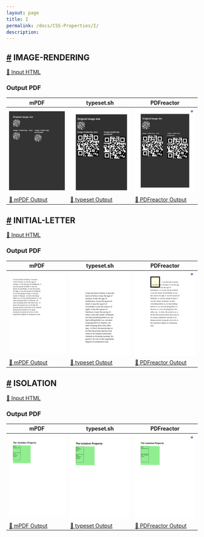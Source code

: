```yaml
---
layout: page
title: I
permalink: /docs/CSS-Properties/I/
description: 
---
```




## <a name="IMAGE-RENDERING" id="IMAGE-RENDERING" href="#IMAGE-RENDERING">#</a> IMAGE-RENDERING

[📄 Input HTML](/html/CSS%20Properties/I/image-rendering.html)

### Output PDF

| mPDF | typeset.sh | PDFreactor |
|---------|---------|---------|
| ![mPDF Preview](mpdf__html_CSS_Properties_I_image-rendering.html.png) | ![typeset Preview](typeset__html_CSS_Properties_I_image-rendering.html.png) | ![PDFreactor Preview](pdfreactor__html_CSS_Properties_I_image-rendering.html.png) |
| [📕 mPDF Output](mpdf__html_CSS_Properties_I_image-rendering.html.pdf) | [📕 typeset Output](typeset__html_CSS_Properties_I_image-rendering.html.pdf) | [📕 PDFreactor Output](pdfreactor__html_CSS_Properties_I_image-rendering.html.pdf) |

## <a name="INITIAL-LETTER" id="INITIAL-LETTER" href="#INITIAL-LETTER">#</a> INITIAL-LETTER

[📄 Input HTML](/html/CSS%20Properties/I/initial-letter.html)

### Output PDF

| mPDF | typeset.sh | PDFreactor |
|---------|---------|---------|
| ![mPDF Preview](mpdf__html_CSS_Properties_I_initial-letter.html.png) | ![typeset Preview](typeset__html_CSS_Properties_I_initial-letter.html.png) | ![PDFreactor Preview](pdfreactor__html_CSS_Properties_I_initial-letter.html.png) |
| [📕 mPDF Output](mpdf__html_CSS_Properties_I_initial-letter.html.pdf) | [📕 typeset Output](typeset__html_CSS_Properties_I_initial-letter.html.pdf) | [📕 PDFreactor Output](pdfreactor__html_CSS_Properties_I_initial-letter.html.pdf) |

## <a name="ISOLATION" id="ISOLATION" href="#ISOLATION">#</a> ISOLATION

[📄 Input HTML](/html/CSS%20Properties/I/isolation.html)

### Output PDF

| mPDF | typeset.sh | PDFreactor |
|---------|---------|---------|
| ![mPDF Preview](mpdf__html_CSS_Properties_I_isolation.html.png) | ![typeset Preview](typeset__html_CSS_Properties_I_isolation.html.png) | ![PDFreactor Preview](pdfreactor__html_CSS_Properties_I_isolation.html.png) |
| [📕 mPDF Output](mpdf__html_CSS_Properties_I_isolation.html.pdf) | [📕 typeset Output](typeset__html_CSS_Properties_I_isolation.html.pdf) | [📕 PDFreactor Output](pdfreactor__html_CSS_Properties_I_isolation.html.pdf) |


